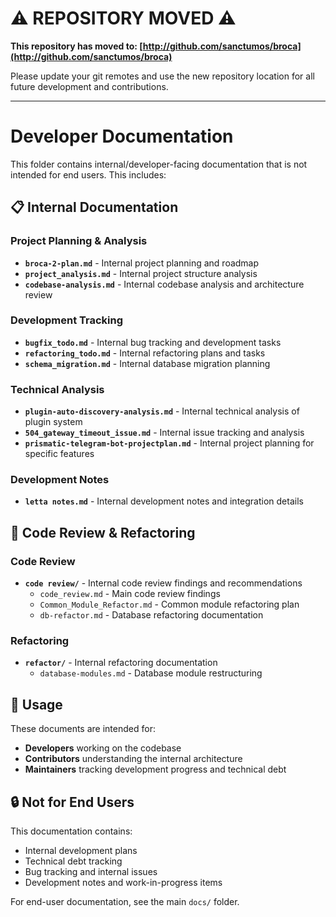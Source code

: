 # ⚠️ REPOSITORY MOVED ⚠️

**This repository has moved to: [http://github.com/sanctumos/broca](http://github.com/sanctumos/broca)**

Please update your git remotes and use the new repository location for all future development and contributions.

---

# Developer Documentation

This folder contains internal/developer-facing documentation that is not intended for end users. This includes:

## 📋 Internal Documentation

### Project Planning & Analysis
- **`broca-2-plan.md`** - Internal project planning and roadmap
- **`project_analysis.md`** - Internal project structure analysis
- **`codebase-analysis.md`** - Internal codebase analysis and architecture review

### Development Tracking
- **`bugfix_todo.md`** - Internal bug tracking and development tasks
- **`refactoring_todo.md`** - Internal refactoring plans and tasks
- **`schema_migration.md`** - Internal database migration planning

### Technical Analysis
- **`plugin-auto-discovery-analysis.md`** - Internal technical analysis of plugin system
- **`504_gateway_timeout_issue.md`** - Internal issue tracking and analysis
- **`prismatic-telegram-bot-projectplan.md`** - Internal project planning for specific features

### Development Notes
- **`letta notes.md`** - Internal development notes and integration details

## 🔧 Code Review & Refactoring

### Code Review
- **`code review/`** - Internal code review findings and recommendations
  - `code_review.md` - Main code review findings
  - `Common_Module_Refactor.md` - Common module refactoring plan
  - `db-refactor.md` - Database refactoring documentation

### Refactoring
- **`refactor/`** - Internal refactoring documentation
  - `database-modules.md` - Database module restructuring

## 📝 Usage

These documents are intended for:
- **Developers** working on the codebase
- **Contributors** understanding the internal architecture
- **Maintainers** tracking development progress and technical debt

## 🔒 Not for End Users

This documentation contains:
- Internal development plans
- Technical debt tracking
- Bug tracking and internal issues
- Development notes and work-in-progress items

For end-user documentation, see the main `docs/` folder.
